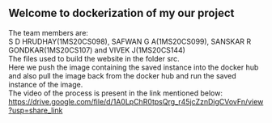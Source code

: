 ## Welcome to dockerization of my our project
The team members are:<br>
S D HRUDHAY(1MS20CS098), SAFWAN G A(1MS20CS099), SANSKAR R GONDKAR(1MS20CS107) and VIVEK J(1MS20CS144)<br>
The files used to build the website in the folder src.<br> 
Here we push the image containing the saved instance into the docker hub and also pull the image back from the docker hub and run the saved instance of the image.<br>
The video of the process is present in the link mentioned below:
https://drive.google.com/file/d/1A0LpChR0tpsQrg_r45jcZznDigCVovFn/view?usp=share_link 
